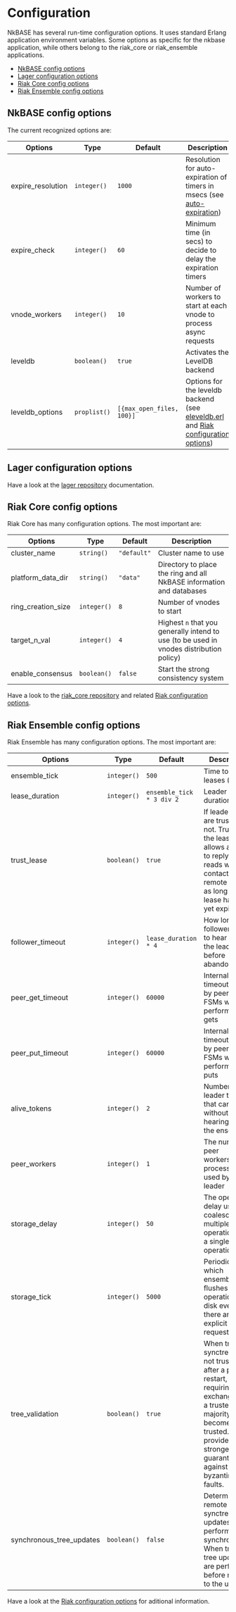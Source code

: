 # Configuration

NkBASE has several run-time configuration options. It uses standard Erlang application environment variables. 
Some options as specific for the nkbase application, while others belong to the riak_core or riak_ensemble applications.


* [NkBASE config options](#nkbase-config-options)
* [Lager configuration options](#lager-config-options)
* [Riak Core config options](#riak-core-config-options)
* [Riak Ensemble config options](#riak-ensemble-config-options)


## NkBASE config options

The current recognized options are:

Options|Type|Default|Description
---|---|---|---
expire_resolution|`integer()`|`1000`|Resolution for auto-expiration of timers in msecs (see [auto-expiration](concepts.md#automatic-expiration))
expire_check|`integer()`|`60`|Minimum time (in secs) to decide to delay the expiration timers
vnode_workers|`integer()`|`10`|Number of workers to start at each vnode to process async requests
leveldb|`boolean()`|`true`|Activates the LevelDB backend
leveldb_options|`proplist()`|`[{max_open_files, 100}]`|Options for the leveldb backend (see [eleveldb.erl](https://github.com/basho/eleveldb/blob/develop/src/eleveldb.erl) and [Riak configuration options](http://docs.basho.com/riak/latest/ops/advanced/configs/configuration-files/))


## Lager configuration options

Have a look at the [lager repository](https://github.com/basho/lager) documentation.



## Riak Core config options

Riak Core has many configuration options. The most important are:

Options|Type|Default|Description
---|---|---|---
cluster_name|`string()`|`"default"`|Cluster name to use
platform_data_dir|`string()`|`"data"`|Directory to place the ring and all NkBASE information and databases
ring_creation_size|`integer()`|`8`|Number of vnodes to start
target_n_val|`integer()`|`4`|Highest `n` that you generally intend to use (to be used in vnodes distribution policy)
enable_consensus|`boolean()`|`false`|Start the strong consistency system

Have a look to the [riak_core repository](https://github.com/basho/riak_core) and related [Riak configuration options](http://docs.basho.com/riak/latest/ops/advanced/configs/configuration-files/).


## Riak Ensemble config options


Riak Ensemble has many configuration options. The most important are:

Options|Type|Default|Description
---|---|---|---
ensemble_tick|`integer()`|`500`|Time to refresh leases (msecs)
lease_duration|`integer()`|`ensemble_tick * 3 div 2`|Leader lease duration
trust_lease|`boolean()`|`true`|If leader leases are trusted or not. Trusting the lease allows a leader to reply to reads without contacting remote peers as long as its lease has not yet expired
follower_timeout|`integer()`|`lease_duration * 4`|How long a follower waits to hear from the leader before abandoning it
peer_get_timeout|`integer()`|`60000`|Internal timeout used by peer worker FSMs when performing gets
peer_put_timeout|`integer()`|`60000`|Internal timeout used by peer worker FSMs when performing puts
alive_tokens|`integer()`|`2`|Number of leader ticks that can go by without hearing from the ensemble
peer_workers|`integer()`|`1`|The number of peer workers/FSM processes used by the leader
storage_delay|`integer()`|`50`|The operation delay used to coalesce multiple local operations into a single disk operation
storage_tick|`integer()`|`5000`|Periodic tick at which ensembles flushes operations to disk even if there are no explicit sync requests
tree_validation|`boolean()`|`true`|When true, synctrees are not trusted after a peer restart, requiring an exchange with a trusted majority to become trusted. This provides the strongest guarantees against byzantine faults.
synchronous_tree_updates|`boolean()`|`false`|Determines if remote synctree updates are performed synchronously. When true, tree updates are performed before replying to the user

Have a look at the [Riak configuration options](http://docs.basho.com/riak/latest/ops/advanced/configs/configuration-files/) for aditional information.
